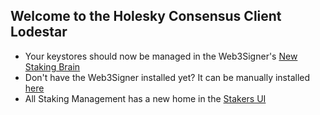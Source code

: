 ## Welcome to the Holesky Consensus Client Lodestar

- Your keystores should now be managed in the Web3Signer's [New Staking Brain](http://brain.web3signer-holesky.dappnode/)
- Don't have the Web3Signer installed yet? It can be manually installed [here](http://my.dappnode/installer/dnp/web3signer-holesky.dnp.dappnode.eth)
- All Staking Management has a new home in the [Stakers UI](http://my.dappnode/stakers/holesky)
